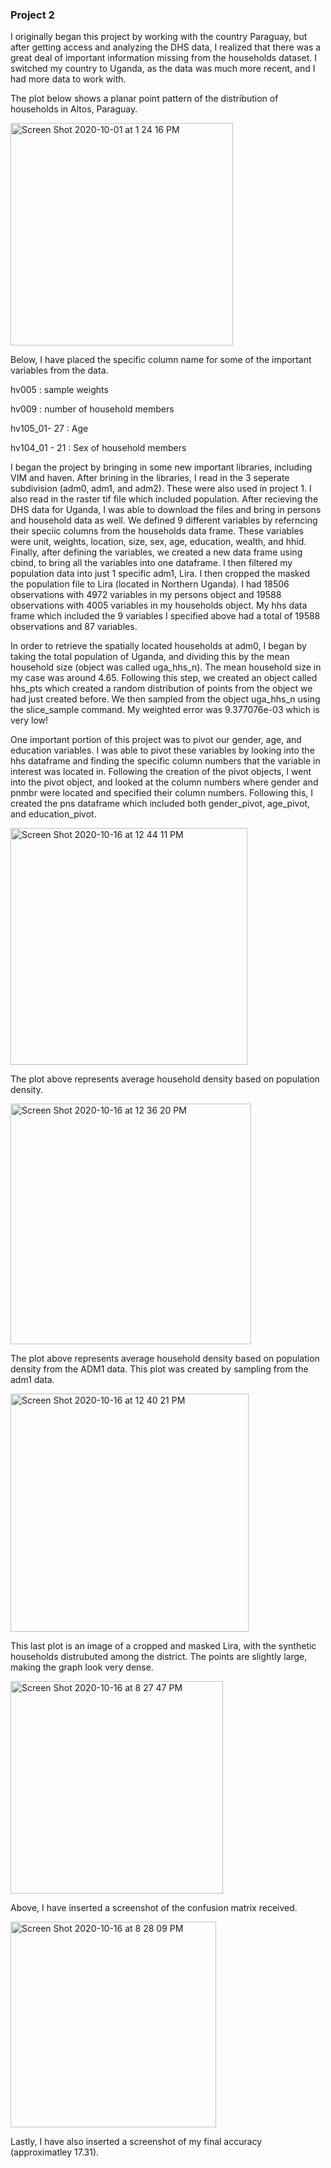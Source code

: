 ### Project 2


I originally began this project by working with the country Paraguay, but after getting access and analyzing the DHS data, I realized that there was a great deal of important information missing from the households dataset. I switched my country to Uganda, as the data was much more recent, and I had more data to work with.

The plot below shows a planar point pattern of the distribution of households in Altos, Paraguay.

<img width="356" alt="Screen Shot 2020-10-01 at 1 24 16 PM" src="https://user-images.githubusercontent.com/60228365/94925354-112d1880-048d-11eb-841f-fbb742667092.png">

Below, I have placed the specific column name for some of the important variables from the data. 

hv005 : sample weights

hv009 : number of household members 

hv105_01- 27 : Age
  
hv104_01 - 21 : Sex of household members 

I began the project by bringing in some new important libraries, including VIM and haven. After brining in the libraries, I read in the 3 seperate subdivision (adm0, adm1, and adm2). These were also used in project 1. I also read in the raster tif file which included population. After recieving the DHS data for Uganda, I was able to download the files and bring in persons and household data as well. We defined 9 different variables by referncing their speciic columns from the households data frame. These variables were unit, weights, location, size, sex, age, education, wealth, and hhid. Finally, after defining the variables, we created a new data frame using cbind, to bring all the variables into one dataframe. I then filtered my population data into just 1 specific adm1, Lira. I then cropped the masked the population file to Lira (located in Northern Uganda). I had 18506 observations with 4972 variables in my persons object and 19588 observations with 4005 variables in my households object. My hhs data frame which included the 9 variables I specified above had a total of 19588 observations and 87 variables. 

In order to retrieve the spatially located households at adm0, I began by taking the total population of Uganda, and dividing this by the mean household size (object was called uga_hhs_n). The mean household size in my case was around 4.65. Following this step, we created an object called hhs_pts which created a random distribution of points from the object we had just created before. We then sampled from the object uga_hhs_n using the slice_sample command. My weighted error was 9.377076e-03 which is very low!

One important portion of this project was to pivot our gender, age, and education variables. I was able to pivot these variables by looking into the hhs dataframe and finding the specific column numbers that the variable in interest was located in. Following the creation of the pivot objects, I went into the pivot object, and looked at the column numbers where gender and pnmbr were located and specified their column numbers. Following this, I created the pns dataframe which included both gender_pivot, age_pivot, and education_pivot. 

<img width="379" alt="Screen Shot 2020-10-16 at 12 44 11 PM" src="https://user-images.githubusercontent.com/60228365/96366772-e17e4180-1117-11eb-852b-73e39ad01b5f.png">

The plot above represents average household density based on population density.  

<img width="385" alt="Screen Shot 2020-10-16 at 12 36 20 PM" src="https://user-images.githubusercontent.com/60228365/96366779-e511c880-1117-11eb-883a-9ee1cb148c0b.png">

The plot above represents average household density based on population density from the ADM1 data. This plot was created by sampling from the adm1 data. 

<img width="381" alt="Screen Shot 2020-10-16 at 12 40 21 PM" src="https://user-images.githubusercontent.com/60228365/96366784-e80cb900-1117-11eb-97d2-5b9ee241b088.png">

This last plot is an image of a cropped and masked Lira, with the synthetic households distrubuted among the district. The points are slightly large, making the graph look very dense. 

<img width="340" alt="Screen Shot 2020-10-16 at 8 27 47 PM" src="https://user-images.githubusercontent.com/60228365/96366787-ec38d680-1117-11eb-9fda-56bf5931f925.png">

Above, I have inserted a screenshot of the confusion matrix received. 

<img width="329" alt="Screen Shot 2020-10-16 at 8 28 09 PM" src="https://user-images.githubusercontent.com/60228365/96366788-ee029a00-1117-11eb-9c47-c4509f405214.png">

Lastly, I have also inserted a screenshot of my final accuracy (approximatley 17.31).
